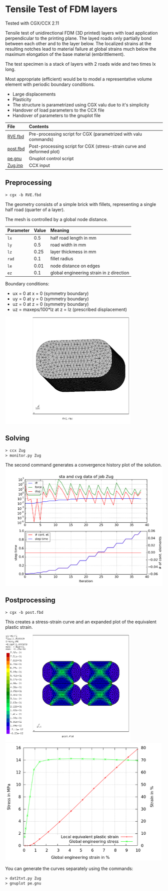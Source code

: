 # Tensile Test of FDM layers
Tested with CGX/CCX 2.11

Tensile test of unidirectional FDM (3D printed) layers with load application perpendicular to the printing plane. The layed roads only partially bond between each other and to the layer below. The localized strains at the resulting notches lead to material failure at global strains much below the maximum elongation of the base material (embrittlement).

The test specimen is a stack of layers with 2 roads wide and two times lx long.

Most appropriate (efficient) would be to model a representative volume element with periodic boundary conditions.

+ Large displacements
+ Plasticity
+ The structure is parametrized using CGX valu due to it's simplicity
+ Handover of load parameters to the CCX file
+ Handover of parameters to the gnuplot file


| File     | Contents    |
| :------------- | :------------- |
| [RVE.fbd](RVE.fbd)     | Pre-processing script for CGX (parametrized with valu commands)     |
| [post.fbd](post.fbd) | Post-processing script for CGX (stress-strain curve and deformed plot) |
| [pe.gnu](pe.gnu) | Gnuplot control script |
| [Zug.inp](Zug.inp) | CCX input |

## Preprocessing

```
> cgx -b RVE.fbd
```

The geometry consists of a simple brick with fillets, representing a single half road (quarter of a layer).

The mesh is controlled by a global node distance.

| Parameter | Value | Meaning |
| :------------- |  :------------- | :------------- |
| `lx` | 0.5 | half road length in mm |
| `ly` | 0.5 | road width in mm |
| `lz` | 0.25 | layer thickmess in mm |
| `rad` | 0.1 | fillet radius |
| `le` | 0.01 | node distance on edges |
| `ez` | 0.1 | global engineering strain in z direction |


Boundary conditions:
* ux = 0 at x = 0 (symmetry boundary)
* uy = 0 at y = 0 (symmetry boundary)
* uz = 0 at z = 0 (symmetry boundary)
* uz = maxeps/100*lz at z = lz (prescribed displacement)

<img src="mesh.png" width="400">

## Solving

```
> ccx Zug
> monitor.py Zug
```
The second command generates a convergence history plot of the solution.
<img src="Zug.png" title="Convergence history">

## Postprocessing

```
> cgx -b post.fbd
```
This creates a stress-strain curve and an expanded plot of the equivalent plastic strain.

<img src="exp.png" width="400" title="Equivalent plastic strain">
<img src="pe.png" width="500" title="Local strain and global stress">

You can generate the curves separately using the commands:

```
> dat2txt.py Zug
> gnuplot pe.gnu
```
